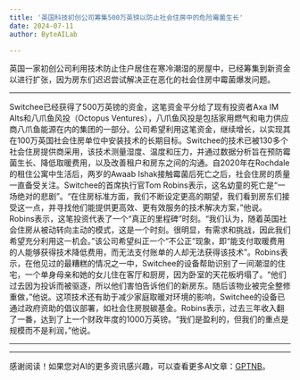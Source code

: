 ```yaml
---
title: '英国科技初创公司筹集500万英镑以防止社会住房中的危险霉菌生长'
date: 2024-07-11
author: ByteAILab

---
```


英国一家初创公司利用技术防止住户居住在寒冷潮湿的房屋中，已经筹集到新资金以进行扩张，因为房东们迟迟尝试解决正在恶化的社会住房中霉菌爆发问题。

---
Switchee已经获得了500万英镑的资金，这笔资金平分给了现有投资者Axa IM Alts和八爪鱼风投（Octopus Ventures），八爪鱼风投是包括家用燃气和电力供应商八爪鱼能源在内的集团的一部分。公司希望利用这笔资金，继续增长，以实现其在100万英国社会住房单位中安装技术的长期目标。Switchee的技术已被130多个社会住房提供商采用，该技术测量湿度、温度和压力，并通过数据分析旨在预防霉菌生长、降低取暖费用，以及改善租户和房东之间的沟通。自2020年在Rochdale的租住公寓中生活后，两岁的Awaab Ishak接触霉菌后死亡之后，社会住房的质量一直备受关注。Switchee的首席执行官Tom Robins表示，这名幼童的死亡是“一场绝对的悲剧”。“在住房标准方面，我们不断设定更高的期望，我们看到房东们接受这一点，并寻找他们能提供更高效、更有效服务的技术解决方案，”他说。Robins表示，这笔投资代表了一个“真正的里程碑”时刻。“我们认为，随着英国社会住房从被动转向主动的模式，这是一个时刻。很明显，有需求和挑战，因此我们希望充分利用这一机会。”该公司希望纠正一个“不公正”现象，即“能支付取暖费用的人能够获得技术降低费用，而无法支付账单的人却无法获得该技术”。Robins表示，在他见过的最糟糕的情况之一中，Switchee的设备帮助识别了一间潮湿的住宅，一个单身母亲和她的女儿住在客厅和厨房，因为卧室的天花板坍塌了。“他们过去因为投诉而被驱逐，所以他们害怕告诉他们的新房东。随后该物业被完全整修重做，”他说。这项技术还有助于减少家庭取暖对环境的影响，Switchee的设备已通过政府资助的倡议部署，如社会住房脱碳基金。Robins表示，过去三年收入翻了一番，达到了上一个财政年度的1000万英镑。“我们是盈利的，但我们的重点是规模而不是利润，”他说。

---
---
感谢阅读！如果您对AI的更多资讯感兴趣，可以查看更多AI文章：[GPTNB](https://gptnb.com)。